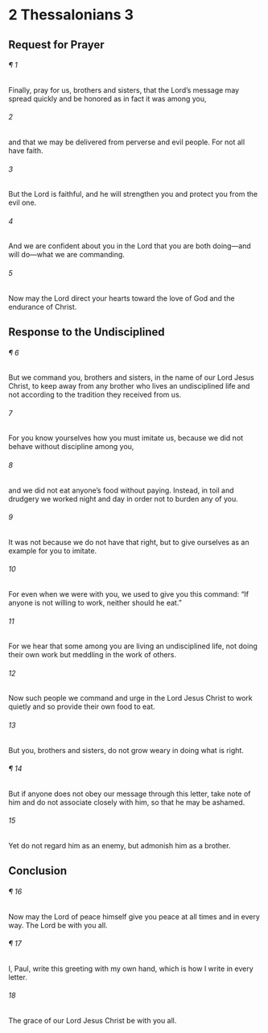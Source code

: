 # 2 Thessalonians 3
## Request for Prayer
###### ¶ 1
Finally, pray for us, brothers and sisters, that the Lord’s message may spread quickly and be honored as in fact it was among you,
###### 2
and that we may be delivered from perverse and evil people. For not all have faith.
###### 3
But the Lord is faithful, and he will strengthen you and protect you from the evil one.
###### 4
And we are confident about you in the Lord that you are both doing—and will do—what we are commanding.
###### 5
Now may the Lord direct your hearts toward the love of God and the endurance of Christ.
## Response to the Undisciplined
###### ¶ 6
But we command you, brothers and sisters, in the name of our Lord Jesus Christ, to keep away from any brother who lives an undisciplined life and not according to the tradition they received from us.
###### 7
For you know yourselves how you must imitate us, because we did not behave without discipline among you,
###### 8
and we did not eat anyone’s food without paying. Instead, in toil and drudgery we worked night and day in order not to burden any of you.
###### 9
It was not because we do not have that right, but to give ourselves as an example for you to imitate.
###### 10
For even when we were with you, we used to give you this command: “If anyone is not willing to work, neither should he eat.”
###### 11
For we hear that some among you are living an undisciplined life, not doing their own work but meddling in the work of others.
###### 12
Now such people we command and urge in the Lord Jesus Christ to work quietly and so provide their own food to eat.
###### 13
But you, brothers and sisters, do not grow weary in doing what is right.
###### ¶ 14
But if anyone does not obey our message through this letter, take note of him and do not associate closely with him, so that he may be ashamed.
###### 15
Yet do not regard him as an enemy, but admonish him as a brother.
## Conclusion
###### ¶ 16
Now may the Lord of peace himself give you peace at all times and in every way. The Lord be with you all.
###### ¶ 17
I, Paul, write this greeting with my own hand, which is how I write in every letter.
###### 18
The grace of our Lord Jesus Christ be with you all.

